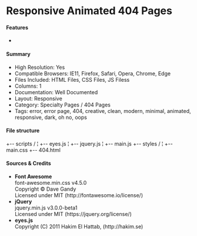 # Responsive Animated 404 Pages

<h4>Features</h4>
<ul>
  <li></li>
</ul>

<h4>Summary</h4>
<ul>
  <li>High Resolution: Yes</li>
  <li>Compatible Browsers: IE11, Firefox, Safari, Opera, Chrome, Edge</li>
  <li>Files Included: HTML Files, CSS Files, JS Filess</li>
  <li>Columns: 1</li>
  <li>Documentation: Well Documented</li>
  <li>Layout: Responsive</li>
  <li>Category: Specialty Pages / 404 Pages</li>
  <li>Tags: error, error page, 404, creative, clean, modern, minimal, animated, responsive, dark, oh no, oops</li>
</ul>

<h4>File structure</h4>
    +-- scripts /
    ¦	+-- eyes.js
    ¦	+-- jquery.js
    ¦	+-- main.js
    +-- styles /
    ¦    +-- main.css
    +-- 404.html
    
<h4>Sources & Credits</h4>
<ul>
  <li>
    <strong>Font Awesome</strong><br>
    font-awesome.min.css v4.5.0<br>
    Copyright © Dave Gandy<br>
    Licensed under MIT (http://fontawesome.io/license/)
  </li>                
  <li>
    <strong>jQuery</strong><br>
    jquery.min.js v3.0.0-beta1<br>
    Licensed under MIT (https://jquery.org/license/)
  </li>
  <li>
    <strong>eyes.js</strong><br>
    Copyright (C) 2011 Hakim El Hattab, (http://hakim.se)
  </li>
</ul>
